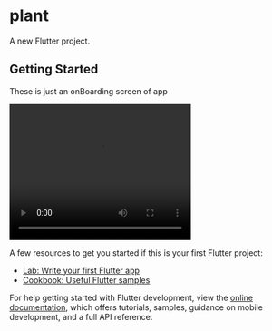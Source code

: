 # plant

A new Flutter project.

## Getting Started

These is just an onBoarding screen of app

<!-- ![App Demo Video](./plant.mp4) -->
<video width="320" height="240" controls>
  <source src="./plant.mp4" type="video/mp4">
</video>

<!-- ![Alt text](./assets/images/plant-one.png.png)
![Alt text](./assets/images/plant-two.png.png)
![Alt text](./assets/images/plant-three.png.png) -->
<!--
<p >
  <img src="./assets/images/plant-one.png" width="20%" />
  <img src="./assets/images/plant-two.png" width="20%" />
  <img src="./assets/images/plant-three.png" width="20%" />
</p> -->

<!-- This project is a starting point for a Flutter application. -->

A few resources to get you started if this is your first Flutter project:

- [Lab: Write your first Flutter app](https://docs.flutter.dev/get-started/codelab)
- [Cookbook: Useful Flutter samples](https://docs.flutter.dev/cookbook)

For help getting started with Flutter development, view the
[online documentation](https://docs.flutter.dev/), which offers tutorials,
samples, guidance on mobile development, and a full API reference.
